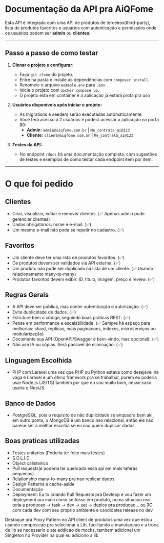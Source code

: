 # Documentação da API pra AiQFome

Esta API é integrada com uma API de produtos de terceiros(third-party), lista de produtos favoritos e usuários com autenticação e permissões onde os usuários podem ser **admin** ou **clientes**.

---

## Passo a passo de como testar

1. **Clonar o projeto e configurar:**
   - Faça `git clone` do projeto.
   - Entre na pasta e instale as dependências com `composer install`.
   - Renomeie o arquivo `example.env` para `.env`.
   - Inicie o projeto com `docker compose up`.
   - O projeto esta em container e a aplicação já estará prota pra uso

2. **Usuários disponíveis após iniciar o projeto:**
   - As migrations e seeders serão executadas automaticamente.
   - Você terá acesso a 2 usuários e poderá acessar a aplicação na porta 80:
     - **Admin:** `admin@aiqfome.com.br` | `Me_contrata_ai@123`  
     - **Cliente:** `client@aiqfome.com.br` | `Me_contrata_ai@123`  

3. **Testes da API:**
   - No endpoint `/docs` há uma documentação completa, com sugestões de testes e exemplos de como testar cada endpoint item por item.

---

# O que foi pedido

## Clientes
- Criar, visualizar, editar e remover clientes. (✅ Apenas admin pode gerenciar clientes)
- Dados obrigatórios: nome e e-mail. (✅)
- Um mesmo e-mail não pode se repetir no cadastro. (✅)

## Favoritos
- Um cliente deve ter uma lista de produtos favoritos. (✅)
- Os produtos devem ser validados via API externa. (✅)
- Um produto não pode ser duplicado na lista de um cliente. (✅ Usando relacionamento many-to-many)
- Produtos favoritos devem exibir: ID, título, imagem, preço e review. (✅)

## Regras Gerais
- A API deve ser pública, mas conter autenticação e autorização. (✅)
- Evite duplicidade de dados. (✅)
- Estruture bem o código, seguindo boas práticas REST. (✅)
- Pense em performance e escalabilidade. (✅ Sempre há espaço para melhorias: shard, replicas, mais paginacoes, indexes, microserviços ou modularização)
- Documente sua API (OpenAPI/Swagger é bem-vindo, mas opcional). (✅)
- Não use IA ou cópias. Será passível de eliminação. (✅)

## Linguagem Escolhida
- PHP com Laravel uma vez que PHP ou Python estava como desejavel na vaga e Laravel e um ótimo framwork pra se trabalhar, porem eu poderia usar Node.js (JS/TS) também por que eu sou muito bom, nesse caso usaria o NestJS.

## Banco de Dados
- PostgreSQL, pois o requisito de não duplicidade se enquadra bem aki, em outro ponto, o MongoDB é um banco nao relacional, então ele nao parece ser a melhor escolha se eu nao quero duplicar dados

## Boas praticas utilizadas
- Testes unitarios (Poderia ter feito mais testes)
- S.O.L.I.D
- Object calistenics
- Pull requests(e poderia ter quebrado essa api em mais taferas pequenas)
- Relationship many-to-many pra nao replicar dados
- Design Patterns e cache-aside
- Documentação
- Deployment: Eu to criando Pull Requests pra Devleop e vou fazer um deployment pra main como se fosse em produto, numa situacao real teria a producao -> task  -> dev -> uat -> deploy pra producao... ou RC com cada dev com seu proprio ambiente e candidates release no dev

Destaque pra Proxy Pattern no API client de produtos uma vez que estou usando composicao pra selecionar a Lib, facilitando a manutancao e a troca de lib se necessario e ate addicao de mocks, tambem adicionei um Singleton no Provider na qual eu adiciono a lib
